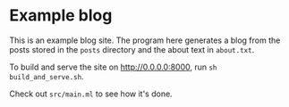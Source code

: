 # Example blog

This is an example blog site. The program here generates a blog from
the posts stored in the `posts` directory and the about text in `about.txt`.

To build and serve the site on http://0.0.0.0:8000, run `sh build_and_serve.sh`.

Check out `src/main.ml` to see how it's done.
